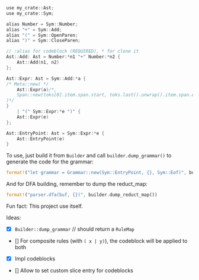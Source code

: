 ```cpp
use my_crate::Ast;
use my_crate::Sym;

alias Number = Sym::Number;
alias "+" = Sym::Add;
alias "(" = Sym::OpenParen;
alias ")" = Sym::CloseParen;

// :alias for codeblock (REQUIRED), * for clone it
Ast::Add: Ast = Number:*n1 "+" Number:*n2 {
    Ast::Add(n1, n2)
};

Ast::Expr: Ast = Sym::Add:*a {
/* Meta::new( */
    Ast::Expr(a)/*,
    Span::new(toks[0].item.span.start, toks.last().unwrap().item.span.end)
)*/
}
    | "(" Sym::Expr:*e ")" {
    Ast::Expr(e)
};

Ast::EntryPoint: Ast = Sym::Expr:*e {
    Ast::EntryPoint(e)
}
```
To use, just build it from `Builder` and call `builder.dump_grammar()` to generate the code for the grammar:
```rs
format!("let grammar = Grammar::new(Sym::EntryPoint, {}, Sym::Eof)", builder.dump_grammar())
```

And for DFA building, remember to dump the reduct_map:
```rs
format!("parser.dfa(buf, {})", builder.dump_reduct_map())
```

Fun fact: This project use itself.

Ideas:
- [x] `Builder::dump_grammar` // should return a `RuleMap`
- [] For composite rules (with `( x | y)`), the codeblock will be applied to both
- [x] Impl codeblocks
- [] Allow to set custom slice entry for codeblocks
